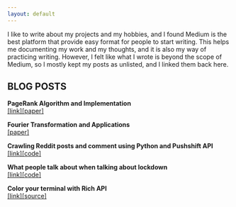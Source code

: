 ```yaml
---
layout: default
---
```


I like to write about my projects and my hobbies, and I found Medium is the best platform that provide easy format for people to start writing. This helps me documenting my work and my thoughts, and it is also my way of practicing writing. However, I felt like what I wrote is beyond the scope of Medium, so I mostly kept my posts as unlisted, and I linked them back here.

## BLOG POSTS

**PageRank Algorithm and Implementation** <br />
[\[link\]](https://hvrlxy.github.io//PR.html)[\[paper\]](./assets/pdfs/PageRank.pdf)

**Fourier Transformation and Applications** <br />
[\[paper\]](./assets/pdfs/Discrete_Fourier_Tranformation.pdf)

**Crawling Reddit posts and comment using Python and Pushshift API** <br />
[\[link\]](https://medium.com/@hle5_28535/crawling-reddit-posts-and-comment-using-python-and-pushshift-api-cb4079de1bb)[\[code\]](https://github.com/hvrlxy/insomnia_analysis/tree/main/code/crawl)

**What people talk about when talking about lockdown** <br />
[\[link\]](https://medium.com/@hle5_28535/what-do-people-most-concern-during-lockdown-a97c56761f87)[\[code\]](https://github.com/hvrlxy/lockdown_stress)

**Color your terminal with Rich API** <br />
[\[link\]](https://medium.com/@hle5_28535/color-your-terminal-with-rich-api-b2c9cf6a7b88)[\[source\]](https://rich.readthedocs.io/en/latest/index.html)